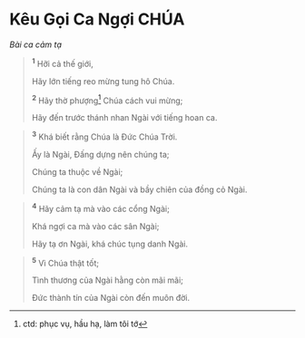 # Kêu Gọi Ca Ngợi CHÚA
*Bài ca cảm tạ*

> <sup><b>1</b></sup> Hỡi cả thế giới,
> 
> Hãy lớn tiếng reo mừng tung hô Chúa.
> 
> <sup><b>2</b></sup> Hãy thờ phượng[^1-03768f8d-1ff2-4aa6-8121-2f50f84ce812] Chúa cách vui mừng;
> 
> Hãy đến trước thánh nhan Ngài với tiếng hoan ca.
>


> <sup><b>3</b></sup> Khá biết rằng Chúa là Ðức Chúa Trời.
> 
> Ấy là Ngài, Đấng dựng nên chúng ta;
> 
> Chúng ta thuộc về Ngài;
> 
> Chúng ta là con dân Ngài và bầy chiên của đồng cỏ Ngài.
>


> <sup><b>4</b></sup> Hãy cảm tạ mà vào các cổng Ngài;
> 
> Khá ngợi ca mà vào các sân Ngài;
> 
> Hãy tạ ơn Ngài, khá chúc tụng danh Ngài.
>


> <sup><b>5</b></sup> Vì Chúa thật tốt;
> 
> Tình thương của Ngài hằng còn mãi mãi;
> 
> Ðức thành tín của Ngài còn đến muôn đời.
>

[^1-03768f8d-1ff2-4aa6-8121-2f50f84ce812]: ctd: phục vụ, hầu hạ, làm tôi tớ